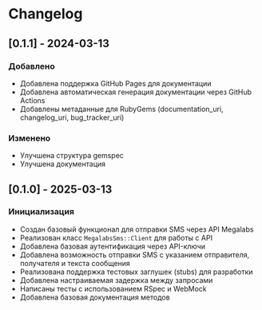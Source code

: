 # Changelog

## [0.1.1] - 2024-03-13

### Добавлено

- Добавлена поддержка GitHub Pages для документации
- Добавлена автоматическая генерация документации через GitHub Actions
- Добавлены метаданные для RubyGems (documentation_uri, changelog_uri, bug_tracker_uri)

### Изменено

- Улучшена структура gemspec
- Улучшена документация

## [0.1.0] - 2025-03-13

### Инициализация

- Создан базовый функционал для отправки SMS через API Megalabs
- Реализован класс `MegalabsSms::Client` для работы с API
- Добавлена базовая аутентификация через API-ключи
- Добавлена возможность отправки SMS с указанием отправителя, получателя и текста сообщения
- Реализована поддержка тестовых заглушек (stubs) для разработки
- Добавлена настраиваемая задержка между запросами
- Написаны тесты с использованием RSpec и WebMock
- Добавлена базовая документация методов
